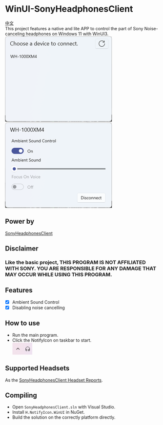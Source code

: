 # WinUI-SonyHeadphonesClient
[中文](/README-CN.md)  
This project features a native and lite APP to control the part of Sony Noise-canceling headphones on Windows 11 with WinUI3.   
![ConnectPage](/static/ConnectPage-en.png)
![SettingPage](/static/SettingPage-en.png)
## Power by
[SonyHeadphonesClient](https://github.com/Plutoberth/SonyHeadphonesClient)
## Disclaimer
### Like the basic project, THIS PROGRAM IS NOT AFFILIATED WITH SONY. YOU ARE RESPONSIBLE FOR ANY DAMAGE THAT MAY OCCUR WHILE USING THIS PROGRAM.
## Features
- [x] Ambient Sound Control
- [x] Disabling noise cancelling
## How to use
- Run the main program.
- Click the NotifyIcon on taskbar to start.   
![taskbar](/static/taskbar.png)
## Supported Headsets
As the [SonyHeadphonesClient Headset Reports](https://github.com/Plutoberth/SonyHeadphonesClient/issues/29).
## Compiling
- Open `SonyHeadphonesClient.sln` with Visual Studio.
- Install `H.NotifyIcon.WinUI` in NuGet.
- Build the solution on the correctly platform directly.
